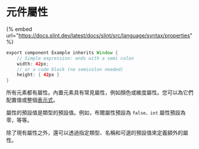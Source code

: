 # 元件屬性

{% embed url="https://docs.slint.dev/latest/docs/slint/src/language/syntax/properties" %}

```java
export component Example inherits Window {
    // Simple expression: ends with a semi colon
    width: 42px;
    // or a code block (no semicolon needed)
    height: { 42px }
}
```

所有元素都有屬性。內置元素具有常見屬性，例如顏色或維度屬性。您可以為它們配置值或整個[表示式](https://docs.slint.dev/latest/docs/slint/src/language/syntax/expressions.html)。

屬性的預設值是類型的預設值。例如，布爾屬性預設為 `false，int` 屬性預設為零，等等。

除了現有屬性之外，還可以透過指定類型、名稱和可選的預設值來定義額外的屬性。
